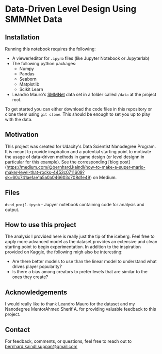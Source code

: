 # Data-Driven Level Design Using SMMNet Data

## Installation

Running this notebook requires the following:
- A viewer/editor for `.ipynb` files (like Jupyter Notebook or Jupyterlab)	
- The following python packages:
	- Numpy
	- Pandas
	- Seaborn
	- Matplotlib
	- Scikit Learn
- Leandro Mauro's [SMMNet](https://www.kaggle.com/leomauro/smmnet) data set in a folder called `/data` at the project root.

To get started you can either download the code files in this repository or clone them using `git clone`. This should be enough to set you up to play with the data.

## Motivation
This project was created for Udacity's Data Scientist Nanodegree Program. It is meant to provide inspiration and a potential starting point to motivate the usage of data-driven methods in game design (or level designn in particular for this example). See the corresponding [blog post] (https://medium.com/@bernhard.kaindl/how-to-make-a-super-mario-maker-level-that-rocks-4453c0711609?sk=60c741ae1ae1a5a0a046603c708d1e49) on Medium.

## Files
`dsnd_proj1.ipynb` - Jupyer notebook containing code for analysis and output.

## How to use this project
The analysis I provided here is really just the tip of the iceberg. Feel free to apply more advanced model as the dataset provides an extensive and clean starting point to begin experimentation. In addition to the inspiration provided on Kaggle, the following migh also be interesting:

- Are there better models to use than the linear model to understand what drives player popularity?
- Is there a bias among creators to prefer levels that are similar to the ones they create?

## Acknowledgements
I would really like to thank Leandro Mauro for the dataset and my Nanodegree MentorAhmed Sherif A. for providing valuable feedback to this project. 

## Contact
For feedback, comments, or questions, feel free to reach out to bernhard.kaindl.suppan@gmail.com
